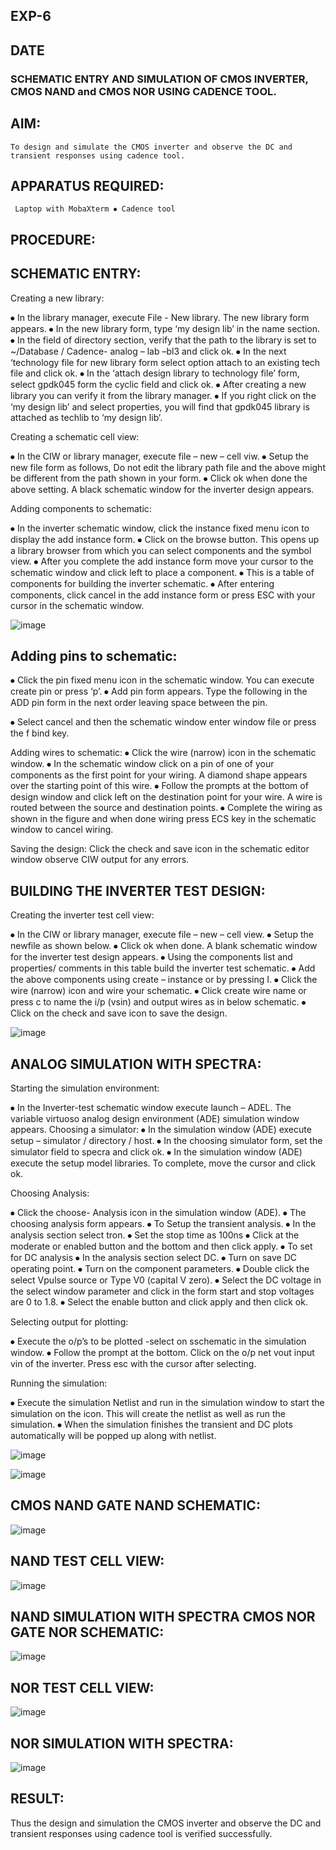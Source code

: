 ## EXP-6
## DATE

### SCHEMATIC ENTRY AND SIMULATION OF CMOS INVERTER, CMOS NAND and CMOS NOR USING CADENCE TOOL.

## AIM:

    To design and simulate the CMOS inverter and observe the DC and transient responses using cadence tool.

## APPARATUS REQUIRED:

     Laptop with MobaXterm ⦁ Cadence tool

## PROCEDURE:

## SCHEMATIC ENTRY:

Creating a new library:

⦁ In the library manager, execute File - New library. The new library form appears. ⦁ In the new library form, type ‘my design lib’ in the name section. ⦁ In the field of directory section, verify that the path to the library is set to ~/Database / Cadence- analog – lab –bl3 and click ok. ⦁ In the next ‘technology file for new library form select option attach to an existing tech file and click ok. ⦁ In the ‘attach design library to technology file’ form, select gpdk045 form the cyclic field and click ok. ⦁ After creating a new library you can verify it from the library manager. ⦁ If you right click on the ‘my design lib’ and select properties, you will find that gpdk045 library is attached as techlib to ‘my design lib’.

Creating a schematic cell view:

⦁ In the CIW or library manager, execute file – new – cell viw. ⦁ Setup the new file form as follows, Do not edit the library path file and the above might be different from the path shown in your form. ⦁ Click ok when done the above setting. A black schematic window for the inverter design appears.

Adding components to schematic:

⦁ In the inverter schematic window, click the instance fixed menu icon to display the add instance form. ⦁ Click on the browse button. This opens up a library browser from which you can select components and the symbol view. ⦁ After you complete the add instance form move your cursor to the schematic window and click left to place a component. ⦁ This is a table of components for building the inverter schematic. ⦁ After entering components, click cancel in the add instance form or press ESC with your cursor in the schematic window.

![image](https://github.com/SUBASHINIS28/VLSI-LAB-EXP-6/assets/153823077/9c870e93-74cd-47eb-b9f1-6778528d8dfa)


## Adding pins to schematic:

⦁ Click the pin fixed menu icon in the schematic window. You can execute create pin or press ‘p’. ⦁ Add pin form appears. Type the following in the ADD pin form in the next order leaving space between the pin.

⦁ Select cancel and then the schematic window enter window file or press the f bind key.

Adding wires to schematic: ⦁ Click the wire (narrow) icon in the schematic window. ⦁ In the schematic window click on a pin of one of your components as the first point for your wiring. A diamond shape appears over the starting point of this wire. ⦁ Follow the prompts at the bottom of design window and click left on the destination point for your wire. A wire is routed between the source and destination points. ⦁ Complete the wiring as shown in the figure and when done wiring press ECS key in the schematic window to cancel wiring.

Saving the design: Click the check and save icon in the schematic editor window observe CIW output for any errors.

## BUILDING THE INVERTER TEST DESIGN:

Creating the inverter test cell view:

⦁ In the CIW or library manager, execute file – new – cell view. ⦁ Setup the newfile as shown below. ⦁ Click ok when done. A blank schematic window for the inverter test design appears. ⦁ Using the components list and properties/ comments in this table build the inverter test schematic. ⦁ Add the above components using create – instance or by pressing I. ⦁ Click the wire (narrow) icon and wire your schematic. ⦁ Click create wire name or press c to name the i/p (vsin) and output wires as in below schematic. ⦁ Click on the check and save icon to save the design.

![image](https://github.com/SUBASHINIS28/VLSI-LAB-EXP-6/assets/153823077/d2660630-b1e3-49ae-ae12-1179208bb3c2)


## ANALOG SIMULATION WITH SPECTRA:

Starting the simulation environment:

⦁ In the Inverter-test schematic window execute launch – ADEL. The variable virtuoso analog design environment (ADE) simulation window appears. Choosing a simulator: ⦁ In the simulation window (ADE) execute setup – simulator / directory / host. ⦁ In the choosing simulator form, set the simulator field to specra and click ok. ⦁ In the simulation window (ADE) execute the setup model libraries. To complete, move the cursor and click ok.

Choosing Analysis:

⦁ Click the choose- Analysis icon in the simulation window (ADE). ⦁ The choosing analysis form appears. ⦁ To Setup the transient analysis. ⦁ In the analysis section select tron. ⦁ Set the stop time as 100ns ⦁ Click at the moderate or enabled button and the bottom and then click apply. ⦁ To set for DC analysis ⦁ In the analysis section select DC. ⦁ Turn on save DC operating point. ⦁ Turn on the component parameters. ⦁ Double click the select Vpulse source or Type V0 (capital V zero). ⦁ Select the DC voltage in the select window parameter and click in the form start and stop voltages are 0 to 1.8. ⦁ Select the enable button and click apply and then click ok.

Selecting output for plotting:

⦁ Execute the o/p’s to be plotted -select on sschematic in the simulation window. ⦁ Follow the prompt at the bottom. Click on the o/p net vout input vin of the inverter. Press esc with the cursor after selecting.

Running the simulation:

⦁ Execute the simulation Netlist and run in the simulation window to start the simulation on the icon. This will create the netlist as well as run the simulation. ⦁ When the simulation finishes the transient and DC plots automatically will be popped up along with netlist.

![image](https://github.com/SUBASHINIS28/VLSI-LAB-EXP-6/assets/153823077/a89cca98-d0ec-4f9f-b156-4c859bb3e163)


![image](https://github.com/SUBASHINIS28/VLSI-LAB-EXP-6/assets/153823077/7f9f8909-2454-49d1-9072-77aac0bafb96)


## CMOS NAND GATE NAND SCHEMATIC:

![image](https://github.com/SUBASHINIS28/VLSI-LAB-EXP-6/assets/153823077/487a6672-9305-4997-8b9c-16f73d9cafe5)


## NAND TEST CELL VIEW:

![image](https://github.com/SUBASHINIS28/VLSI-LAB-EXP-6/assets/153823077/08b4268f-c2e2-41a1-b87d-38fb3b954bdd)


## NAND SIMULATION WITH SPECTRA CMOS NOR GATE NOR SCHEMATIC:

![image](https://github.com/SUBASHINIS28/VLSI-LAB-EXP-6/assets/153823077/ece2ad94-d67d-4967-8118-437cd7a64083)


## NOR TEST CELL VIEW:

![image](https://github.com/SUBASHINIS28/VLSI-LAB-EXP-6/assets/153823077/d0cb99be-a36b-415f-8413-f14dfe2bd055)


## NOR SIMULATION WITH SPECTRA:

![image](https://github.com/SUBASHINIS28/VLSI-LAB-EXP-6/assets/153823077/990eb330-7d8b-417b-8d7a-4232994ae8cf)

## RESULT:

Thus the design and simulation the CMOS inverter and observe the DC and transient responses using cadence tool is verified successfully.


